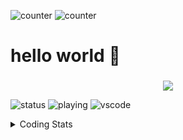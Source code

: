 ![counter](https://enwk7okkacbnf3i.m.pipedream.net)
![counter](https://komarev.com/ghpvc/?username=joypreetsinghbhullar&color=green)

# hello world 👋
<!--
<h1 align="center">Hello World 👋</h1>
-->
<h3 align="center"></h3>
<p align="center">
  <a href="https://skillicons.dev">
    <img src="https://skillicons.dev/icons?i=ts,js,py,rust,nodejs,postgres,mongo,react,docker,html&coding=cute" />
  </a>
</p>

![status](https://api.statusbadges.me/badge/status/1224986334343725188?simple=true)
![playing](https://api.statusbadges.me/badge/playing/1224986334343725188)
![vscode](https://api.statusbadges.me/badge/vscode/1224986334343725188)
<details>
  
  <summary>Coding Stats</summary>

  <a href="#">![Github stats](https://github-readme-stats.vercel.app/api?username=joypreetsinghbhullar&show_icons=true&theme=dark&hide_border=true)</a>
[![GitHub Streak](http://github-readme-streak-stats.herokuapp.com?user=joypreetsinghbhullar&theme=dark&hide_border=true)](https://git.io/streak-stats)
![Top Langs](https://github-readme-stats.vercel.app/api/top-langs/?username=joypreetsinghbhullar&layout=compact&theme=blueberry&count_private=true&hide_border=true)</a>
</details>


<!--
**joypreetsinghbhullar/joypreetsinghbhullar** is a ✨ _special_ ✨ repository because its `README.md` (this file) appears on your GitHub profile.

Here are some ideas to get you started:

- 🔭 I’m currently working on ...
- 🌱 I’m currently learning ...
- 👯 I’m looking to collaborate on ...
- 🤔 I’m looking for help with ...
- 💬 Ask me about ...
- 📫 How to reach me: ...
- 😄 Pronouns: ...
- ⚡ Fun fact: ...
-->


